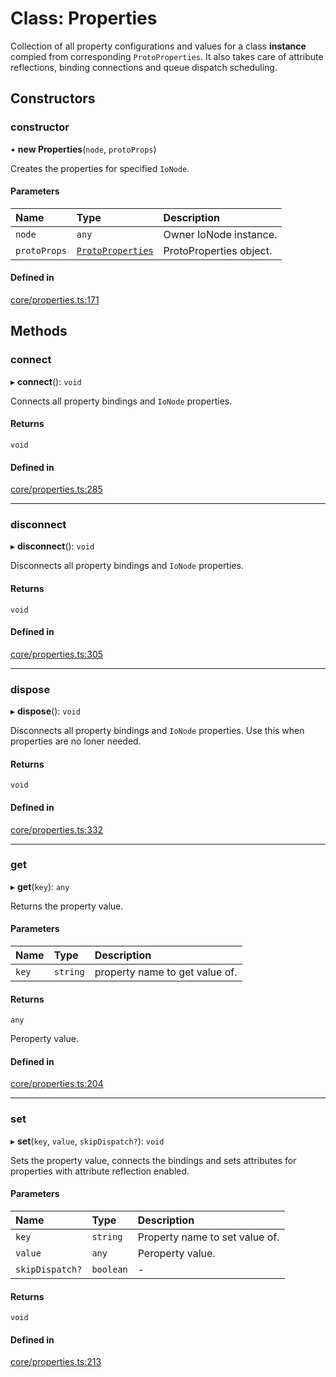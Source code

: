 # Class: Properties

Collection of all property configurations and values for a class **instance** compied from corresponding `ProtoProperties`.
It also takes care of attribute reflections, binding connections and queue dispatch scheduling.

## Constructors

### constructor

• **new Properties**(`node`, `protoProps`)

Creates the properties for specified `IoNode`.

#### Parameters

| Name | Type | Description |
| :------ | :------ | :------ |
| `node` | `any` | Owner IoNode instance. |
| `protoProps` | [`ProtoProperties`](ProtoProperties.md) | ProtoProperties object. |

#### Defined in

[core/properties.ts:171](https://github.com/io-gui/iogui/blob/tsc/src/core/properties.ts#L171)

## Methods

### connect

▸ **connect**(): `void`

Connects all property bindings and `IoNode` properties.

#### Returns

`void`

#### Defined in

[core/properties.ts:285](https://github.com/io-gui/iogui/blob/tsc/src/core/properties.ts#L285)

___

### disconnect

▸ **disconnect**(): `void`

Disconnects all property bindings and `IoNode` properties.

#### Returns

`void`

#### Defined in

[core/properties.ts:305](https://github.com/io-gui/iogui/blob/tsc/src/core/properties.ts#L305)

___

### dispose

▸ **dispose**(): `void`

Disconnects all property bindings and `IoNode` properties.
Use this when properties are no loner needed.

#### Returns

`void`

#### Defined in

[core/properties.ts:332](https://github.com/io-gui/iogui/blob/tsc/src/core/properties.ts#L332)

___

### get

▸ **get**(`key`): `any`

Returns the property value.

#### Parameters

| Name | Type | Description |
| :------ | :------ | :------ |
| `key` | `string` | property name to get value of. |

#### Returns

`any`

Peroperty value.

#### Defined in

[core/properties.ts:204](https://github.com/io-gui/iogui/blob/tsc/src/core/properties.ts#L204)

___

### set

▸ **set**(`key`, `value`, `skipDispatch?`): `void`

Sets the property value, connects the bindings and sets attributes for properties with attribute reflection enabled.

#### Parameters

| Name | Type | Description |
| :------ | :------ | :------ |
| `key` | `string` | Property name to set value of. |
| `value` | `any` | Peroperty value. |
| `skipDispatch?` | `boolean` | - |

#### Returns

`void`

#### Defined in

[core/properties.ts:213](https://github.com/io-gui/iogui/blob/tsc/src/core/properties.ts#L213)
